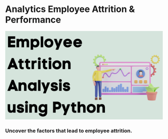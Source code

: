 # Analytics Employee Attrition & Performance

![Project Image](https://raw.githubusercontent.com/souadkhailia/Analytics-Employee-Attrition-Performance/main/Employee-Attrition-Analysis-using-Python.webp)

### Uncover the factors that lead to employee attrition.
